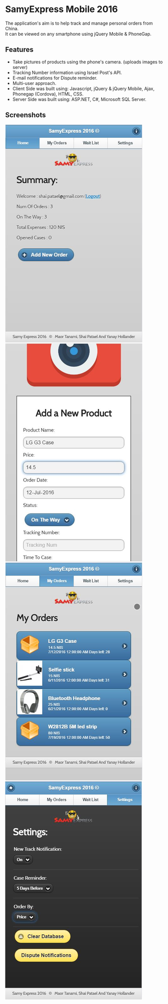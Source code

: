 # SamyExpress Mobile 2016

The application's aim is to help track and manage personal orders from China.  
It can be viewed on any smartphone using jQuery Mobile & PhoneGap.  

## Features
* Take pictures of products using the phone's camera. (uploads images to server)    
* Tracking Number information using Israel Post's API.  
* E-mail notifications for Dispute reminder.  
* Multi-user approach.  
* Client Side was built using: Javascript, jQuery & jQuery Mobile, Ajax, Phonegap (Cordova), HTML, CSS.    
* Server Side was built using: ASP.NET, C#, Microsoft SQL Server.    

## Screenshots
![Summary Page](screenshots/1Home.jpg)
![Add Product Page](screenshots/2AddNewProduct.jpg)
![My Orders Page](screenshots/3MyOrders.jpg)
![Settings Page](screenshots/4Settings.jpg)
